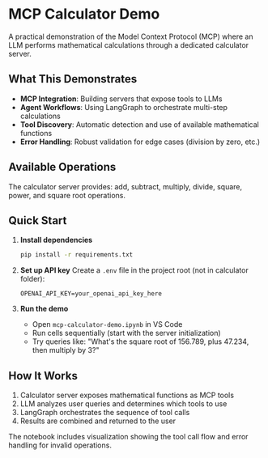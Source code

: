 # MCP Calculator Demo

A practical demonstration of the Model Context Protocol (MCP) where an LLM performs mathematical calculations through a dedicated calculator server.

## What This Demonstrates

- **MCP Integration**: Building servers that expose tools to LLMs
- **Agent Workflows**: Using LangGraph to orchestrate multi-step calculations  
- **Tool Discovery**: Automatic detection and use of available mathematical functions
- **Error Handling**: Robust validation for edge cases (division by zero, etc.)

## Available Operations

The calculator server provides: add, subtract, multiply, divide, square, power, and square root operations.

## Quick Start

1. **Install dependencies**
   ```bash
   pip install -r requirements.txt
   ```

2. **Set up API key**
   Create a `.env` file in the project root (not in calculator folder):
   ```
   OPENAI_API_KEY=your_openai_api_key_here
   ```

3. **Run the demo**
   - Open `mcp-calculator-demo.ipynb` in VS Code
   - Run cells sequentially (start with the server initialization)
   - Try queries like: "What's the square root of 156.789, plus 47.234, then multiply by 3?"

## How It Works

1. Calculator server exposes mathematical functions as MCP tools
2. LLM analyzes user queries and determines which tools to use
3. LangGraph orchestrates the sequence of tool calls
4. Results are combined and returned to the user

The notebook includes visualization showing the tool call flow and error handling for invalid operations.
